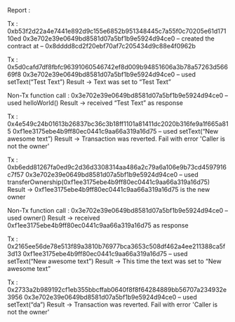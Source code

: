 Report :

Tx : 0xb53f2d22a4e7441e892d9c155e6852b951348445c7a55f0c70205e61d17110ed
0x3e702e39e0649bd8581d07a5bf1b9e5924d94ce0 – created the contract at – 0x8dddd8cd2f20ebf70af7c205434d9c88e4f0962b

Tx : 0x5d0cafd7df8fbfc96391060546742ef8d009b94851606a3b78a57263d56669f8
0x3e702e39e0649bd8581d07a5bf1b9e5924d94ce0 – used setText(“Test Text”)
Result → Text was set to “Test Text”

Non-Tx function call :
0x3e702e39e0649bd8581d07a5bf1b9e5924d94ce0 – used helloWorld()
Result → received “Test Text” as response

Tx : 0x4e549c24b01613b26837bc36c3b18ff1101a81411dc2020b316fe9a1f665a815
0xf1ee3175ebe4b9ff80ec0441c9aa66a319a16d75 – used setText(“New awesome text”)
Result → Transaction was reverted. Fail with error 'Caller is not the owner'

Tx : 0xb6edd81267fa0ed9c2d36d3308314aa486a2c79a6a106e9b73cd4597916c7f57
0x3e702e39e0649bd8581d07a5bf1b9e5924d94ce0 – used transferOwnership(0xf1ee3175ebe4b9ff80ec0441c9aa66a319a16d75)
Result → 0xf1ee3175ebe4b9ff80ec0441c9aa66a319a16d75 is the new owner

Non-Tx function call :
0x3e702e39e0649bd8581d07a5bf1b9e5924d94ce0 – used owner()
Result → received 0xf1ee3175ebe4b9ff80ec0441c9aa66a319a16d75 as response

Tx : 0x2165ee56de78e513f89a3810b76977bca3653c508df462a4ee211388ca5f3d13
0xf1ee3175ebe4b9ff80ec0441c9aa66a319a16d75 – used setText(“New awesome text”)
Result → This time the text was set to “New awesome text”

Tx : 0x2733a2b989192cf1eb355bbcffab0640f8f8f64284889bb56707a234932e3956
0x3e702e39e0649bd8581d07a5bf1b9e5924d94ce0 – used setText(“da”)
Result → Transaction was reverted. Fail with error 'Caller is not the owner'
